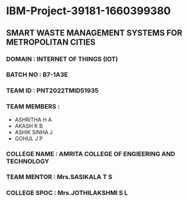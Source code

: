 <html>
  <body>
    <h1> IBM-Project-39181-1660399380 </h1>
    <h2> SMART WASTE MANAGEMENT SYSTEMS FOR METROPOLITAN CITIES </h2>
    <h3> DOMAIN : INTERNET OF THINGS (IOT) </h3>
    <h3> BATCH NO : B7-1A3E </h3>
    <h3> TEAM ID : PNT2022TMID51935 </h3>
    <p>
      <a href="https://thumbs.gfycat.com/HoarseAcidicEwe-mobile.mp4"></a></p>
    <h3> TEAM MEMBERS : </h3>
        <ul>
            <li>ASHRITHA H A</li>
            <li>AKASH K B</li>
            <li>ASHIK SINHA J</li>
            <li>GOHUL J P</li>
        </ul>
    <h3> COLLEGE NAME : AMRITA COLLEGE OF ENGIEERING AND TECHNOLOGY</h3>
    <h3> TEAM MENTOR : Mrs.SASIKALA T S </h3>
    <h3> COLLEGE SPOC : Mrs.JOTHILAKSHMI S L </h3>
  </body>
  </html>
